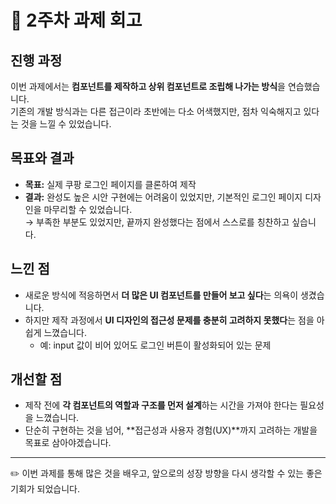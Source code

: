 # 📌 2주차 과제 회고

## 진행 과정

이번 과제에서는 **컴포넌트를 제작하고 상위 컴포넌트로 조립해 나가는 방식**을 연습했습니다.  
기존의 개발 방식과는 다른 접근이라 초반에는 다소 어색했지만, 점차 익숙해지고 있다는 것을 느낄 수 있었습니다.

## 목표와 결과

- **목표:** 실제 쿠팡 로그인 페이지를 클론하여 제작
- **결과:** 완성도 높은 시안 구현에는 어려움이 있었지만, 기본적인 로그인 페이지 디자인을 마무리할 수 있었습니다.  
  → 부족한 부분도 있었지만, 끝까지 완성했다는 점에서 스스로를 칭찬하고 싶습니다.

## 느낀 점

- 새로운 방식에 적응하면서 **더 많은 UI 컴포넌트를 만들어 보고 싶다**는 의욕이 생겼습니다.
- 하지만 제작 과정에서 **UI 디자인의 접근성 문제를 충분히 고려하지 못했다**는 점을 아쉽게 느꼈습니다.
  - 예: input 값이 비어 있어도 로그인 버튼이 활성화되어 있는 문제

## 개선할 점

- 제작 전에 **각 컴포넌트의 역할과 구조를 먼저 설계**하는 시간을 가져야 한다는 필요성을 느꼈습니다.
- 단순히 구현하는 것을 넘어, **접근성과 사용자 경험(UX)**까지 고려하는 개발을 목표로 삼아야겠습니다.

---

✏️ 이번 과제를 통해 많은 것을 배우고, 앞으로의 성장 방향을 다시 생각할 수 있는 좋은 기회가 되었습니다.
